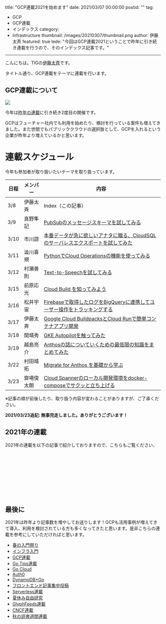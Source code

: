 title: "GCP連載2021を始めます"
date: 2021/03/07 00:00:00
postid: ""
tag:
  - GCP
  - GCP連載
  - インデックス
category:
  - Infrastructure
thumbnail: /images/20210307/thumbnail.png
author: 伊藤太斉
featured: true
lede: "今回はGCP連載2021ということで昨年に引き続き連載を行うので、そのインデックス記事です。"
---

こんにちは。TIGの[伊藤太斉](https://twitter.com/kaedemalu)です。

タイトル通り、GCP連載をテーマに連載を行います。

## GCP連載について

<img src="/images/20210307/gcp_global.png">

今年は[昨年の連載](/tags/GCP連載/)に引き続き2度目の開催です。

GCPはフューチャー社内でも利用を始めたり、検討を行っている案件も増えてきました。また世間でもパブリッククラウドの選択肢として、GCPを入れるという企業が昨年より増えているかと思います。

# 連載スケジュール

今年も参加者が取り扱いたいテーマを取り扱っています。

| 日程 | メンバー | 内容 |
| ---- | -------- | ---------- |
| 3/8  | 伊藤太斉 | Index（この記事） |
| 3/9  | 真野隼記 | [PubSubのメッセージスキーマを試してみる](/articles/20210309/) |
| 3/10 | 市川諒   | [本番データが急に欲しいアナタに贈る、CloudSQLのサーバレスエクスポートを試してみた](/articles/20210310/) |
| 3/11 | 澁川喜規 | [PythonでCloud Operationsの機能を使ってみる](/articles/20210311/) |
| 3/12 | 村瀬善則 | [Text-to-Speechを試してみる](/articles/20210312/) |
| 3/15 | 前原応光 | [Cloud Build を知ってみよう](/articles/20210315/) |
| 3/16 | 松井宇宙 | [Firebaseで取得したログをBigQueryに連携してユーザー操作をトラッキングする](/articles/20210316/) |
| 3/17 | 伊藤太斉 | [Google Cloud BuildpacksとCloud Runで簡単コンテナアプリ開発](/articles/20210317/) |
| 3/18 | 関靖秀   | [GKE Autopilotを触ってみた](/articles/20210318/) |
| 3/19 | 越島亮介 | [Anthosの話についていくための最低限の知識をまとめてみた](/articles/20210319/) |
| 3/22 | 村田靖拓 | [Migrate for Anthos を基礎から学ぶ](/articles/20210322/) |
| 3/23 | 齋場俊太朗 | [Cloud Spannerのローカル開発環境をdocker-composeでサクッと立ち上げる](/articles/20210323/) |

※記事の順が前後したり、取り扱う内容が変わることがありますが、ご了承ください。

**2021/03/23追記: 無事完走しました。ありがとうございます！**

## 2021年の連載

2021年の連載を以下の記事で紹介しておりますので、こちらもご覧ください、

<div class="iframely-embed"><div class="iframely-responsive" style="height: 140px; padding-bottom: 0;"><a href="https://future-architect.github.io/articles/20210118/index.html" data-iframely-url="//cdn.iframe.ly/4PM4Q7E"></a></div></div><script async src="//cdn.iframe.ly/embed.js" charset="utf-8"></script>

## 最後に

2021年は昨年より記事数を増やしてお送りします！GCPも活用事例が増えてきて導入、利用を検討されている方も多くなってきたと思います。是非こちらの連載を参考にしていただければと思います。

* [春の入門祭り](https://future-architect.github.io/articles/20200529/)
* [インフラ入門](/tags/%E3%82%A4%E3%83%B3%E3%83%95%E3%83%A9%E5%85%A5%E9%96%80/)
* [GCP連載](/tags/GCP%E9%80%A3%E8%BC%89/)
* [Go Tips連載](/tags/GoTips%E9%80%A3%E8%BC%89/)
* [Go Cloud](/tags/GoCDK/)
* [Auth0](/tags/Auth0/)
* [DynamoDB×Go](/tags/DynamoDB%C3%97Go/)
* [フロントエンド記事集中投稿](/tags/%E3%83%95%E3%83%AD%E3%83%B3%E3%83%88%E3%82%A8%E3%83%B3%E3%83%89%E8%A8%98%E4%BA%8B%E9%9B%86%E4%B8%AD%E6%8A%95%E7%A8%BF/)
* [Serverless連載](/tags/Serverless%E9%80%A3%E8%BC%89/)
* [夏休み自由研究](/tags/夏休み自由研究/)
* [GlyphFeeds連載](/tags/GlyphFeeds/)
* [CNCF連載](/tags/CNCF/)
* [秋の読書週間連載](/articles/20201026/)
